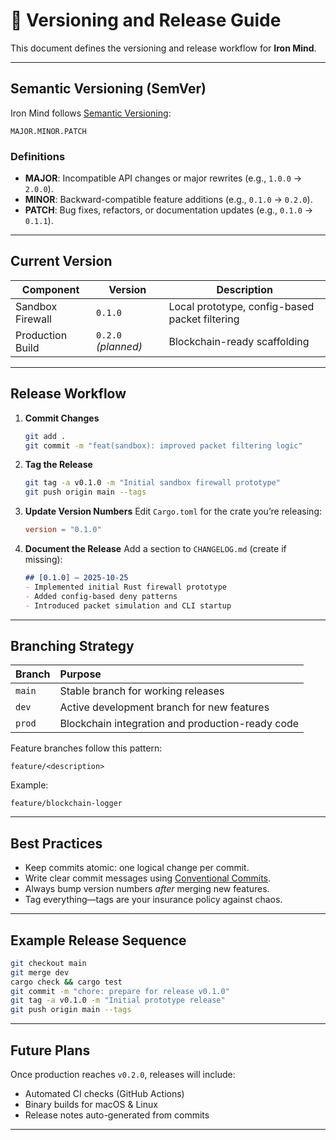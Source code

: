# 🧩 Versioning and Release Guide

This document defines the versioning and release workflow for **Iron Mind**.

---

## Semantic Versioning (SemVer)

Iron Mind follows [Semantic Versioning](https://semver.org/):

```
MAJOR.MINOR.PATCH
```

### Definitions

- **MAJOR**: Incompatible API changes or major rewrites (e.g., `1.0.0` → `2.0.0`).
- **MINOR**: Backward-compatible feature additions (e.g., `0.1.0` → `0.2.0`).
- **PATCH**: Bug fixes, refactors, or documentation updates (e.g., `0.1.0` → `0.1.1`).

---

## Current Version

| Component | Version | Description |
|------------|----------|--------------|
| Sandbox Firewall | `0.1.0` | Local prototype, config-based packet filtering |
| Production Build | `0.2.0` *(planned)* | Blockchain-ready scaffolding |

---

## Release Workflow

1. **Commit Changes**
   ```bash
   git add .
   git commit -m "feat(sandbox): improved packet filtering logic"
   ```

2. **Tag the Release**
   ```bash
   git tag -a v0.1.0 -m "Initial sandbox firewall prototype"
   git push origin main --tags
   ```

3. **Update Version Numbers**
   Edit `Cargo.toml` for the crate you’re releasing:
   ```toml
   version = "0.1.0"
   ```

4. **Document the Release**
   Add a section to `CHANGELOG.md` (create if missing):
   ```markdown
   ## [0.1.0] – 2025-10-25
   - Implemented initial Rust firewall prototype
   - Added config-based deny patterns
   - Introduced packet simulation and CLI startup
   ```

---

## Branching Strategy

| Branch | Purpose |
|:--------|:---------|
| `main` | Stable branch for working releases |
| `dev` | Active development branch for new features |
| `prod` | Blockchain integration and production-ready code |

Feature branches follow this pattern:
```
feature/<description>
```
Example:
```
feature/blockchain-logger
```

---

## Best Practices

- Keep commits atomic: one logical change per commit.
- Write clear commit messages using [Conventional Commits](https://www.conventionalcommits.org/).
- Always bump version numbers *after* merging new features.
- Tag everything—tags are your insurance policy against chaos.

---

## Example Release Sequence

```bash
git checkout main
git merge dev
cargo check && cargo test
git commit -m "chore: prepare for release v0.1.0"
git tag -a v0.1.0 -m "Initial prototype release"
git push origin main --tags
```

---

## Future Plans

Once production reaches `v0.2.0`, releases will include:
- Automated CI checks (GitHub Actions)
- Binary builds for macOS & Linux
- Release notes auto-generated from commits

---
